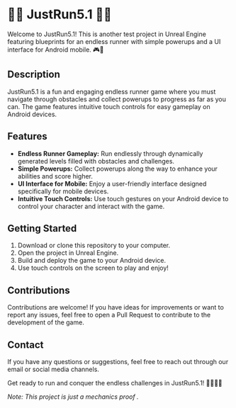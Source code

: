# 🏃‍♂️ JustRun5.1 🏃‍♀️

Welcome to JustRun5.1! This is another test project in Unreal Engine featuring blueprints for an endless runner with simple powerups and a UI interface for Android mobile. 🎮📱

## Description
JustRun5.1 is a fun and engaging endless runner game where you must navigate through obstacles and collect powerups to progress as far as you can. The game features intuitive touch controls for easy gameplay on Android devices.

## Features
- **Endless Runner Gameplay:** Run endlessly through dynamically generated levels filled with obstacles and challenges.
- **Simple Powerups:** Collect powerups along the way to enhance your abilities and score higher.
- **UI Interface for Mobile:** Enjoy a user-friendly interface designed specifically for mobile devices.
- **Intuitive Touch Controls:** Use touch gestures on your Android device to control your character and interact with the game.

## Getting Started
1. Download or clone this repository to your computer.
2. Open the project in Unreal Engine.
3. Build and deploy the game to your Android device.
4. Use touch controls on the screen to play and enjoy!

## Contributions
Contributions are welcome! If you have ideas for improvements or want to report any issues, feel free to open a Pull Request to contribute to the development of the game.

## Contact
If you have any questions or suggestions, feel free to reach out through our email or social media channels.

Get ready to run and conquer the endless challenges in JustRun5.1! 🏃‍♂️🏃‍♀️

*Note: This project is just a mechanics proof .*
